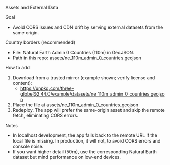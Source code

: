 Assets and External Data

Goal
- Avoid CORS issues and CDN drift by serving external datasets from the same origin.

Country borders (recommended)
- File: Natural Earth Admin 0 Countries (110m) in GeoJSON.
- Path in this repo: assets/ne_110m_admin_0_countries.geojson

How to add
1) Download from a trusted mirror (example shown; verify license and content):
   - https://unpkg.com/three-globe@2.44.0/example/datasets/ne_110m_admin_0_countries.geojson
2) Place the file at assets/ne_110m_admin_0_countries.geojson
3) Redeploy. The app will prefer the same-origin asset and skip the remote fetch, eliminating CORS errors.

Notes
- In localhost development, the app falls back to the remote URL if the local file is missing. In production, it will not, to avoid CORS errors and console noise.
- If you want higher detail (50m), use the corresponding Natural Earth dataset but mind performance on low-end devices.
